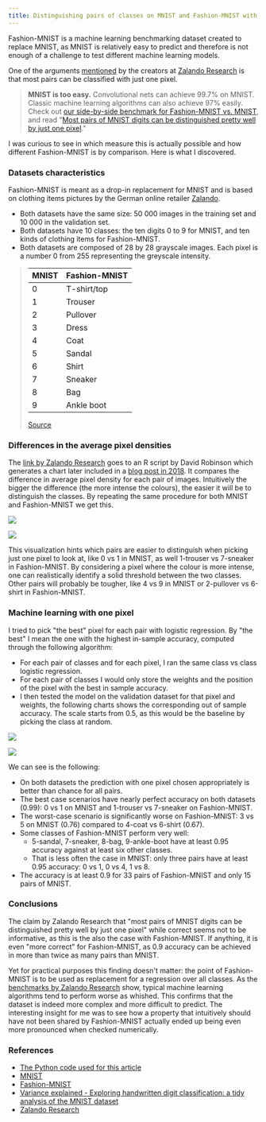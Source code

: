 ```yaml
---
title: Distinguishing pairs of classes on MNIST and Fashion-MNIST with just one pixel
---
```


Fashion-MNIST is a machine learning benchmarking dataset created to replace MNIST, as MNIST is relatively easy to predict and therefore is not enough of a challenge to test different machine learning models.

One of the arguments [mentioned](https://github.com/zalandoresearch/fashion-mnist#to-serious-machine-learning-researchers) by the creators at [Zalando Research](https://research.zalando.com/) is that most pairs can be classified with just one pixel.
> **MNIST is too easy.** Convolutional nets can achieve 99.7% on MNIST. Classic machine learning algorithms can also achieve 97% easily. Check out [our side-by-side benchmark for Fashion-MNIST vs. MNIST](http://fashion-mnist.s3-website.eu-central-1.amazonaws.com/), and read "[Most pairs of MNIST digits can be distinguished pretty well by just one pixel](https://gist.github.com/dgrtwo/aaef94ecc6a60cd50322c0054cc04478)."

I was curious to see in which measure this is actually possible and how different Fashion-MNIST is by comparison. Here is what I discovered. 

### Datasets characteristics 
Fashion-MNIST is meant as a drop-in replacement for MNIST and is based on clothing items pictures by the German online retailer [Zalando](https://www.zalando.com/).
* Both datasets have the same size: 50 000 images in the training set and 10 000 in the validation set.
* Both datasets have 10 classes: the ten digits 0 to 9 for MNIST, and ten kinds of  clothing items for Fashion-MNIST.
* Both datasets are composed of 28 by 28 grayscale images. Each pixel is a number 0 from 255 representing the greyscale intensity. 

> | MNIST | Fashion-MNIST |
> | --- | --- |
> | 0 | T-shirt/top |
> | 1 | Trouser |
> | 2 | Pullover |
> | 3 | Dress |
> | 4 | Coat |
> | 5 | Sandal |
> | 6 | Shirt |
> | 7 | Sneaker |
> | 8 | Bag |
> | 9 | Ankle boot |
>
> [Source](https://github.com/zalandoresearch/fashion-mnist/blob/master/README.md#labels)

### Differences in the average pixel densities
The [link by Zalando Research](https://gist.github.com/dgrtwo/aaef94ecc6a60cd50322c0054cc04478) goes to an R script by David Robinson which generates a chart later included in a [blog post in 2018](http://varianceexplained.org/r/digit-eda/). It compares the difference in average pixel density for each pair of images. Intuitively the bigger the difference (the more intense the colours), the easier it will be to distinguish the classes. By repeating the same procedure for both MNIST and Fashion-MNIST we get this.

![](/assets/2021/mnist-pairwise-one-pixel/avg_differences_mnist.png)

![](/assets/2021/mnist-pairwise-one-pixel/avg_differences_fashion.png)

This visualization hints which pairs are easier to distinguish when picking just one pixel to look at, like 0 vs 1 in MNIST, as well 1-trouser vs 7-sneaker in Fashion-MNIST. By considering a pixel where the colour is more intense, one can realistically identify a solid threshold between the two classes. Other pairs will probably be tougher, like 4 vs 9 in MNIST or 2-pullover vs 6-shirt in Fashion-MNIST.

### Machine learning with one pixel
I tried to pick "the best" pixel for each pair with logistic regression. By "the best" I mean the one with the highest in-sample accuracy, computed through the following algorithm:
* For each pair of classes and for each pixel, I ran the same class vs class logistic regression.
* For each pair of classes I would only store the weights and the position of the pixel with the best in sample accuracy.
* I then tested the model on the validation dataset for that pixel and weights, the following charts shows the corresponding out of sample accuracy. The scale starts from 0.5, as this would be the baseline by picking the class at random.

![](/assets/2021/mnist-pairwise-one-pixel/accuracy_1px_pairwise_mnist.png)

![](/assets/2021/mnist-pairwise-one-pixel/accuracy_1px_pairwise_fashion.png)

We can see is the following:
* On both datasets the prediction with one pixel chosen appropriately is better than chance for all pairs.
* The best case scenarios have nearly perfect accuracy on both datasets (0.99): 0 vs 1 on MNIST and 1-trouser vs 7-sneaker on Fashion-MNIST.
* The worst-case scenario is significantly worse on Fashion-MNIST: 3 vs 5 on MNIST (0.76) compared to 4-coat vs 6-shirt (0.67).
* Some classes of Fashion-MNIST perform very well: 
    * 5-sandal, 7-sneaker, 8-bag, 9-ankle-boot have at least 0.95 accuracy against at least six other classes.
    * That is less often the case in MNIST: only three pairs have at least 0.95 accuracy: 0 vs 1, 0 vs 4, 1 vs 8.
*  The accuracy is at least 0.9 for 33 pairs of Fashion-MNIST and only 15 pairs of MNIST.

### Conclusions
The claim by Zalando Research that "most pairs of MNIST digits can be distinguished pretty well by just one pixel" while correct seems not to be informative, as this is the also the case with Fashion-MNIST. If anything, it is even "more correct" for Fashion-MNIST, as 0.9 accuracy can be achieved in more than twice as many pairs than MNIST.  

Yet for practical purposes this finding doesn't matter: the point of Fashion-MNIST is to be used as replacement for a regression over all classes. As the [benchmarks by Zalando Research](http://fashion-mnist.s3-website.eu-central-1.amazonaws.com/) show, typical machine learning algorithms tend to perform worse as whished. This confirms that the dataset is indeed more complex and more difficult to predict. The interesting insight for me was to see how a property that intuitively should have not been shared by Fashion-MNIST actually ended up being even more pronounced when checked numerically.

### References
* [The Python code used for this article](https://github.com/lucafrance/mnist-pixel)
* [MNIST](http://yann.lecun.com/exdb/mnist/)
* [Fashion-MNIST](https://github.com/zalandoresearch/fashion-mnist)
* [Variance explained - Exploring handwritten digit classification: a tidy analysis of the MNIST dataset](http://varianceexplained.org/r/digit-eda/)
* [Zalando Research](https://research.zalando.com/)
